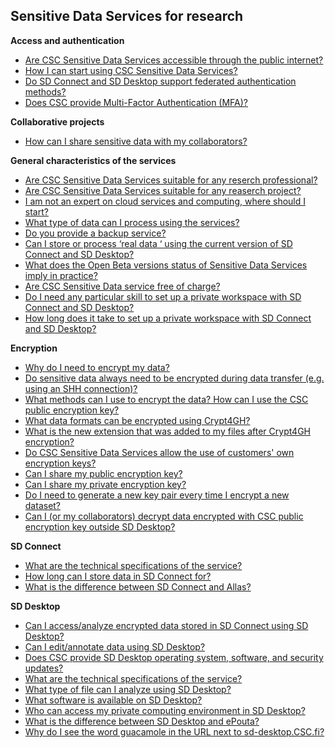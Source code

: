 ## Sensitive Data Services for research

**Access and authentication** 

* [Are CSC Sensitive Data Services accessible through the public internet?](sensitive-data-access.md)
* [How I can start using CSC Sensitive Data Services?](sensitive-data-access.md)
* [Do SD Connect and SD Desktop  support federated authentication methods?](sensitive-data-access.md)
* [Does CSC provide Multi-Factor Authentication (MFA)?](sensitive-data-access.md)

**Collaborative projects**
* [How can I share sensitive data with my collaborators?](sensitive-data-collaborative.md)


**General characteristics of the services**

* [Are CSC Sensitive Data Services suitable for any reserch professional?](sensitive-data-general.md) 
* [Are CSC Sensitive Data Services suitable for any reaserch project?](sensitive-data-general.md) 
* [I am not an expert on cloud services and computing, where should I start?](sensitive-data-general.md) 
* [What type of data can I process using the services?](sensitive-data-general.md) 
* [Do you provide a backup service?](sensitive-data-general.md) 
* [Can I  store or process ‘real data ‘ using  the current version of SD Connect and SD Desktop?](sensitive-data-general.md) 
* [What does the Open Beta versions status of Sensitive Data Services imply in practice?](sensitive-data-general.md) 
* [Are CSC Sensitive Data service free of charge?](sensitive-data-general.md) 
* [Do I need any particular skill to set up a private workspace with SD Connect and SD Desktop?](sensitive-data-general.md) 
* [How long does it take to set up a private workspace with SD Connect and SD Desktop?](sensitive-data-general.md) 

**Encryption**

* [Why do I need to encrypt my data?](sensitive-data-encryption.md)
* [Do sensitive data always need to be encrypted during data transfer (e.g. using an  SHH connection)?](sensitive-data-encryption.md)
* [What methods can I use to encrypt the data? How can I use the CSC public encryption key?](sensitive-data-encryption.md)
* [What data formats can be encrypted using Crypt4GH?](sensitive-data-encryption.md)
* [What is the new extension that was added to my files after Crypt4GH encryption?](sensitive-data-encryption.md)
* [Do CSC Sensitive Data Services allow the use of customers' own encryption keys?](sensitive-data-encryption.md)
* [Can I share my public encryption key?](sensitive-data-encryption.md)
* [Can I share my private encryption key?](sensitive-data-encryption.md)
* [Do I need to generate a new key pair every time I encrypt a new dataset?](sensitive-data-encryption.md)
* [Can I (or my collaborators) decrypt data encrypted with CSC public encryption key outside SD Desktop?](sensitive-data-encryption.md)

**SD Connect**

* [What are the technical specifications of the service?](sensitive-data-connect-md)
* [How long can I store data in SD Connect for?](sensitive-data-connect-md)
* [What is the difference between SD Connect and Allas?](sensitive-data-connect-md)

**SD Desktop**

* [Can I access/analyze encrypted data stored in SD Connect using SD Desktop?](sensitive-data-desktop.md)
* [Can I edit/annotate data using SD Desktop?](sensitive-data-desktop.md)
* [Does CSC provide SD Desktop operating system, software, and security updates?](sensitive-data-desktop.md)
* [What are the technical specifications of the service?](sensitive-data-desktop.md)
* [What type of file can I analyze using SD Desktop?](sensitive-data-desktop.md)
* [What software is available on SD Desktop?](sensitive-data-desktop.md)
* [Who can access my private computing environment in SD Desktop?](sensitive-data-desktop.md)
* [What is the difference between SD Desktop and ePouta?](sensitive-data-desktop.md)
* [Why do I see the word guacamole in the URL next to sd-desktop.CSC.fi?](sensitive-data-desktop.md)















